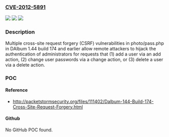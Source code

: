 ### [CVE-2012-5891](https://cve.mitre.org/cgi-bin/cvename.cgi?name=CVE-2012-5891)
![](https://img.shields.io/static/v1?label=Product&message=n%2Fa&color=blue)
![](https://img.shields.io/static/v1?label=Version&message=n%2Fa&color=blue)
![](https://img.shields.io/static/v1?label=Vulnerability&message=n%2Fa&color=brighgreen)

### Description

Multiple cross-site request forgery (CSRF) vulnerabilities in photo/pass.php in DAlbum 1.44 build 174 and earlier allow remote attackers to hijack the authentication of administrators for requests that (1) add a user via an add action, (2) change user passwords via a change action, or (3) delete a user via a delete action.

### POC

#### Reference
- http://packetstormsecurity.org/files/111402/Dalbum-144-Build-174-Cross-Site-Request-Forgery.html

#### Github
No GitHub POC found.

